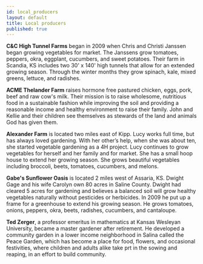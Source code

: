 ```yaml
---
id: local_producers
layout: default
title: Local producers
published: true
---
```



**C&C High Tunnel Farms** began in 2009 when Chris and Christi Janssen began growing vegetables for market.  The Janssens grow tomatoes, peppers, okra, eggplant, cucumbers, and sweet potatoes.  Their farm in Scandia, KS includes two 30' x 140' high tunnels that allow for an extended growing season.  Through the winter months they grow spinach, kale, mixed greens, lettuce, and radishes. 

**ACME Thelander Farm** raises hormone free pastured chicken, eggs, pork, beef and raw cow's milk.  Their mission is to raise wholesome, nutritious food in a sustainable fashion while improving the soil and providing a reasonable income and healthy environment to raise their family.  John and Kellie and their children see themselves as stewards of the land and animals God has given them. 

**Alexander Farm** is located two miles east of Kipp.  Lucy works full time, but has always loved gardening.   With her other’s help, when she was about ten, she started vegetable gardening as a 4H project.  Lucy continues to grow vegetables for herself and her family and for market.  She has a small hoop house to extend her growing season.  She grows beautiful vegetables including broccoli, beets, tomatoes, cucumbers, and melons.

**Gabe's Sunflower Oasis** is located 2 miles west of Assaria, KS.  Dwight Gage and his wife Carolyn own 80 acres in Saline County.  Dwight had cleared 5 acres for gardening and believes a balanced soil will grow healthy vegetables naturally without pesticides or herbicides.  In 2009 he put up a frame for a greenhouse to extend his growing season.  He grows tomatoes, onions, peppers, okra, beets, radishes, cucumbers, and cantaloupe.

**Ted Zerger**, a professor emeritus in mathematics at Kansas Wesleyan University, became a master gardener after retirement.  He developed a community garden in a lower income neighborhood in Salina called the Peace Garden, which has become a place for food, flowers, and occasional festivities, where children and adults alike take prt in the sowing and reaping, in an effort to build community.


